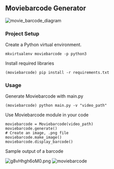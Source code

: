 ## Moviebarcode Generator


![movie_barcode_diagram](https://raw.githubusercontent.com/erolrecep/moviebarcode/moviebarcode/images/moviebarcode.gif)

        
### Project Setup

Create a Python virtual environment.

```{shell}
mkvirtualenv moviebarcode -p python3
```

Install required libraries
```{shell}
(moviebarcode) pip install -r requirements.txt
```

### Usage

Generate Moviebarcode with main.py

```{shell}
(moviebarcode) python main.py -v "video_path"
```

Use Moviebarcode module in your code

```{python}
moviebarcode = Moviebarcode(video_path)
moviebarcode.generate()
# Create an image, .png file
moviebarcode.make_image()
moviebarcode.display_barcode()
```

Sample output of a barcode

![g8vHhgh6oM0.png](https://raw.githubusercontent.com/erolrecep/moviebarcode/main/images/g8vHhgh6oM0.png)
![moviebarcode](https://raw.githubusercontent.com/erolrecep/moviebarcode/moviebarcode/images/moviebarcode.png)
